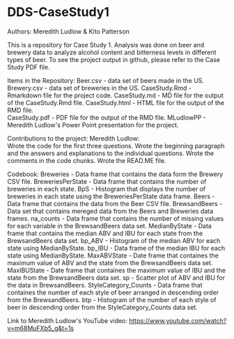 # DDS-CaseStudy1
Authors: Meredith Ludlow & Kito Patterson

This is a repository for Case Study 1.  Analysis was done on beer and brewery data to analyze alcohol content and bitterness levels in different types of beer. To see the project output in github, please refer to the Case Study PDF file.  

Items in the Repository:
Beer.csv - data set of beers made in the US. 
Brewery.csv - data set of breweries in the US. 
CaseStudy.Rmd - Rmarkdown file for the project code. 
CaseStudy.md - MD file for the output of the CaseStudy.Rmd file. 
CaseStudy.html - HTML file for the output of the RMD file.  
CaseStudy.pdf - PDF file for the output of the RMD file. 
MLudlowPP - Meredith Ludlow's Power Point presentation for the project.

Contributions to the project:
Meredith Ludlow:  
  Wrote the code for the first three questions.
  Wrote the beginning paragraph and the answers and explanations to the individual questions. 
  Wrote the comments in the code chunks. 
  Wrote the READ.ME file.

Codebook:
Breweries - Data frame that contains the data form the Brewery CSV file.
BreweriesPerState - Data frame that contains the number of breweries in each state.
BpS - Histogram that displays the number of breweries in each state using the BreweriesPerState data frame.
Beers - Data frame that contains the data from the Beer CSV file.
BrewsandBeers - Data set that contains mereged data from the Beers and Breweries data frames.
na_counts - Data frame that contains the number of missing values for each variable in the BrewsandBeers data set.
MedianByState - Data frame that contains the median ABV and IBU for each state from the BrewsandBeers data set.
bp_ABV - Histogram of the median ABV for each state using MedianByState.
bp_IBU - Data frame of the median IBU for each state using MedianByState.
MaxABVState - Date frame that containes the maximum value of ABV and the state from the BrewsandBeers data set.
MaxIBUState - Date frame that containes the maximum value of IBU and the state from the BrewsandBeers data set.
sp - Scatter plot of ABV and IBU for the data in BrewsandBeers.
StyleCategory_Counts - Data frame that containes the number of each style of beer arranged in descending order from the BrewsandBeers.
btp - Histogram of the number of each style of beer in descending order from the StyleCategory_Counts data set.

Link to Meredith Ludlow's YouTube video: https://www.youtube.com/watch?v=m68MuFXb5_g&t=1s
